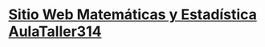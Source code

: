 # [Sitio Web Matemáticas y Estadística AulaTaller314](https://matematicas-estadistica.aulataller314.com/)